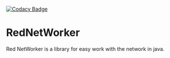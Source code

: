 [![Codacy Badge](https://app.codacy.com/project/badge/Grade/dde5622eaaf74295a3b38a116e5f76fe)](https://www.codacy.com/manual/RedGuys/RedNetWorker?utm_source=github.com&amp;utm_medium=referral&amp;utm_content=RedGuys/RedNetWorker&amp;utm_campaign=Badge_Grade)
# RedNetWorker
Red NetWorker is a library for easy work with the network in java.
